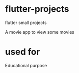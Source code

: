 # flutter-projects
flutter small projects

A movie app to view some movies

used for
====================
Educational purpose
